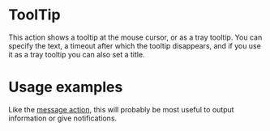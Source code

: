 # ToolTip #
This action shows a tooltip at the mouse cursor, or as a tray tooltip. You can specify the text, a timeout after which the tooltip disappears, and if you use it as a tray tooltip you can also set a title.

# Usage examples #
Like the [message action](docsActionsMessage.md), this will probably be most useful to output information or give notifications.